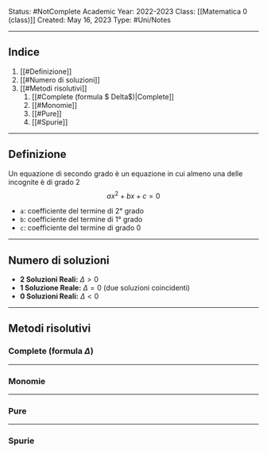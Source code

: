 Status: #NotComplete
Academic Year: 2022-2023
Class: [[Matematica 0 (class)]]
Created: May 16, 2023
Type: #Uni/Notes 

---
## Indice
1. [[#Definizione]]
2. [[#Numero di soluzioni]]
3. [[#Metodi risolutivi]]
	1. [[#Complete (formula $ Delta$)|Complete]]
	2. [[#Monomie]]
	3. [[#Pure]]
	4. [[#Spurie]]

---
## Definizione
Un equazione di secondo grado è un equazione in cui almeno una delle incognite è di grado 2
$$ax^2+bx+c=0$$
- `a`: coefficiente del termine di 2° grado
- `b`: coefficiente del termine di 1° grado
- `c`: coefficiente del termine di grado 0

---
## Numero di soluzioni 
- **2 Soluzioni Reali:** $\Delta > 0$ 
- **1 Soluzione Reale:** $\Delta = 0$  (due soluzioni coincidenti) 
- **0 Soluzioni Reali:** $\Delta < 0$

---
## Metodi risolutivi

### Complete (formula $\Delta$)


---
### Monomie


---
### Pure

---

### Spurie